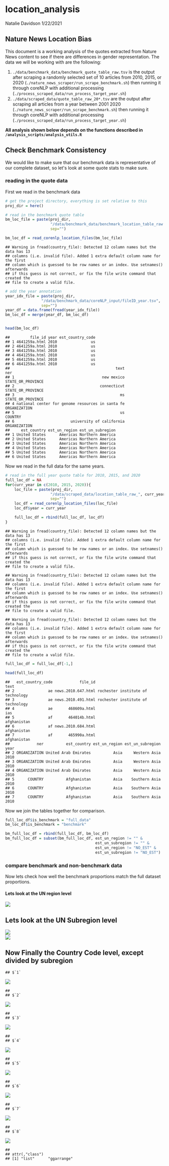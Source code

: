 location\_analysis
================
Natalie Davidson
1/22/2021

## Nature News Location Bias

This document is a working analysis of the quotes extracted from Nature News content to see if there are differences in gender representation. The data we will be working with are the following:

1.  `./data/benchmark_data/benchmark_quote_table_raw.tsv` is the output after scraping a randomly selected set of 10 articles from 2010, 2015, or 2020 (`./nature_news_scraper/run_scrape_benchmark.sh`) then running it through coreNLP with additional processing (`./process_scraped_data/run_process_target_year.sh`)
2.  `./data/scraped_data/quote_table_raw_20*.tsv` are the output after scraping all articles from a year between 2001 2020 (`./nature_news_scraper/run_scrape_benchmark.sh`) then running it through coreNLP with additional processing (`./process_scraped_data/run_process_target_year.sh`)

**All analysis shown below depends on the functions described in `/analysis_scripts/analysis_utils.R`**

## Check Benchmark Consistency

We would like to make sure that our benchmark data is representative of our complete dataset, so let's look at some quote stats to make sure.

### reading in the quote data

First we read in the benchmark data

``` r
# get the project directory, everything is set relative to this
proj_dir = here()

# read in the benchmark quote table
bm_loc_file = paste(proj_dir, 
                    "/data/benchmark_data/benchmark_location_table_raw.tsv", 
                    sep="")

bm_loc_df = read_corenlp_location_files(bm_loc_file)
```

    ## Warning in fread(country_file): Detected 12 column names but the data has 13
    ## columns (i.e. invalid file). Added 1 extra default column name for the first
    ## column which is guessed to be row names or an index. Use setnames() afterwards
    ## if this guess is not correct, or fix the file write command that created the
    ## file to create a valid file.

``` r
# add the year annotation
year_idx_file = paste(proj_dir, 
                "/data/benchmark_data/coreNLP_input/fileID_year.tsv", 
                sep="")
year_df = data.frame(fread(year_idx_file))
bm_loc_df = merge(year_df, bm_loc_df)


head(bm_loc_df)
```

    ##         file_id year est_country_code
    ## 1 4641259a.html 2010               us
    ## 2 4641259a.html 2010               us
    ## 3 4641259a.html 2010               us
    ## 4 4641259a.html 2010               us
    ## 5 4641259a.html 2010               us
    ## 6 4641259a.html 2010               us
    ##                                               text               ner
    ## 1                                       new mexico STATE_OR_PROVINCE
    ## 2                                      connecticut STATE_OR_PROVINCE
    ## 3                                               ms STATE_OR_PROVINCE
    ## 4 national center for genome resources in santa fe      ORGANIZATION
    ## 5                                               us           COUNTRY
    ## 6                         university of california      ORGANIZATION
    ##     est_country est_un_region est_un_subregion
    ## 1 United States      Americas Northern America
    ## 2 United States      Americas Northern America
    ## 3 United States      Americas Northern America
    ## 4 United States      Americas Northern America
    ## 5 United States      Americas Northern America
    ## 6 United States      Americas Northern America

Now we read in the full data for the same years.

``` r
# read in the full year quote table for 2010, 2015, and 2020
full_loc_df = NA
for(curr_year in c(2010, 2015, 2020)){
    loc_file = paste(proj_dir, 
                    "/data/scraped_data/location_table_raw_", curr_year, ".tsv", 
                    sep="")
    loc_df = read_corenlp_location_files(loc_file)
    loc_df$year = curr_year

    full_loc_df = rbind(full_loc_df, loc_df)
}
```

    ## Warning in fread(country_file): Detected 12 column names but the data has 13
    ## columns (i.e. invalid file). Added 1 extra default column name for the first
    ## column which is guessed to be row names or an index. Use setnames() afterwards
    ## if this guess is not correct, or fix the file write command that created the
    ## file to create a valid file.

    ## Warning in fread(country_file): Detected 12 column names but the data has 13
    ## columns (i.e. invalid file). Added 1 extra default column name for the first
    ## column which is guessed to be row names or an index. Use setnames() afterwards
    ## if this guess is not correct, or fix the file write command that created the
    ## file to create a valid file.

    ## Warning in fread(country_file): Detected 12 column names but the data has 13
    ## columns (i.e. invalid file). Added 1 extra default column name for the first
    ## column which is guessed to be row names or an index. Use setnames() afterwards
    ## if this guess is not correct, or fix the file write command that created the
    ## file to create a valid file.

``` r
full_loc_df = full_loc_df[-1,]

head(full_loc_df)
```

    ##   est_country_code            file_id                              text
    ## 2               ae news.2010.647.html rochester institute of technology
    ## 3               ae news.2010.491.html rochester institute of technology
    ## 4               ae       468609a.html                               ias
    ## 5               af       464014b.html                       afghanistan
    ## 6               af news.2010.684.html                       afghanistan
    ## 7               af       465990a.html                       afghanistan
    ##            ner          est_country est_un_region est_un_subregion year
    ## 2 ORGANIZATION United Arab Emirates          Asia     Western Asia 2010
    ## 3 ORGANIZATION United Arab Emirates          Asia     Western Asia 2010
    ## 4 ORGANIZATION United Arab Emirates          Asia     Western Asia 2010
    ## 5      COUNTRY          Afghanistan          Asia    Southern Asia 2010
    ## 6      COUNTRY          Afghanistan          Asia    Southern Asia 2010
    ## 7      COUNTRY          Afghanistan          Asia    Southern Asia 2010

Now we join the tables together for comparison.

``` r
full_loc_df$is_benchmark = "full_data"
bm_loc_df$is_benchmark = "benchmark"

bm_full_loc_df = rbind(full_loc_df, bm_loc_df)
bm_full_loc_df = subset(bm_full_loc_df, est_un_region != "" & 
                                        est_un_subregion != "" &
                                        est_un_region != "NO_EST" & 
                                        est_un_subregion != "NO_EST")
```

### compare benchmark and non-benchmark data

Now lets check how well the benchmark proportions match the full dataset proportions.

#### Lets look at the UN region level

<img src="location-analysis_all_years_files/figure-markdown_github/unnamed-chunk-4-1.png" style="display: block; margin: auto;" />

## Lets look at the UN Subregion level

<img src="location-analysis_all_years_files/figure-markdown_github/unnamed-chunk-5-1.png" style="display: block; margin: auto;" /><img src="location-analysis_all_years_files/figure-markdown_github/unnamed-chunk-5-2.png" style="display: block; margin: auto;" />

## Now Finally the Country Code level, except divided by subregion

    ## $`1`

<img src="location-analysis_all_years_files/figure-markdown_github/unnamed-chunk-6-1.png" style="display: block; margin: auto;" />

    ## 
    ## $`2`

<img src="location-analysis_all_years_files/figure-markdown_github/unnamed-chunk-6-2.png" style="display: block; margin: auto;" />

    ## 
    ## $`3`

<img src="location-analysis_all_years_files/figure-markdown_github/unnamed-chunk-6-3.png" style="display: block; margin: auto;" />

    ## 
    ## $`4`

<img src="location-analysis_all_years_files/figure-markdown_github/unnamed-chunk-6-4.png" style="display: block; margin: auto;" />

    ## 
    ## $`5`

<img src="location-analysis_all_years_files/figure-markdown_github/unnamed-chunk-6-5.png" style="display: block; margin: auto;" />

    ## 
    ## $`6`

<img src="location-analysis_all_years_files/figure-markdown_github/unnamed-chunk-6-6.png" style="display: block; margin: auto;" />

    ## 
    ## $`7`

<img src="location-analysis_all_years_files/figure-markdown_github/unnamed-chunk-6-7.png" style="display: block; margin: auto;" />

    ## 
    ## $`8`

<img src="location-analysis_all_years_files/figure-markdown_github/unnamed-chunk-6-8.png" style="display: block; margin: auto;" />

    ## 
    ## attr(,"class")
    ## [1] "list"      "ggarrange"
